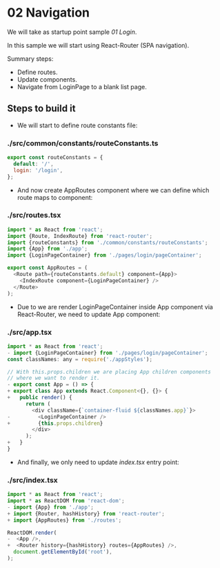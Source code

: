 # 02 Navigation

We will take as startup point sample _01 Login_.

In this sample we will start using React-Router (SPA navigation).

Summary steps:

- Define routes.
- Update components.
- Navigate from LoginPage to a blank list page.

## Steps to build it

- We will start to define route constants file:

### ./src/common/constants/routeConstants.ts
```javascript
export const routeConstants = {
  default: '/',
  login: '/login',
};

```

- And now create AppRoutes component where we can define which route maps to component:

### ./src/routes.tsx
```javascript
import * as React from 'react';
import {Route, IndexRoute} from 'react-router';
import {routeConstants} from './common/constants/routeConstants';
import {App} from './app';
import {LoginPageContainer} from './pages/login/pageContainer';

export const AppRoutes = (
  <Route path={routeConstants.default} component={App}>
    <IndexRoute component={LoginPageContainer} />
  </Route>
);

```

- Due to we are render LoginPageContainer inside App component via React-Router, we need to update App component:

### ./src/app.tsx
```javascript
import * as React from 'react';
- import {LoginPageContainer} from './pages/login/pageContainer';
const classNames: any = require('./appStyles');

// With this.props.children we are placing App children components
// where we want to render it.
- export const App = () => {
+ export class App extends React.Component<{}, {}> {
+   public render() {
      return (
        <div className={`container-fluid ${classNames.app}`}>
-         <LoginPageContainer />
+         {this.props.children}
        </div>
      );
+   }
}

```

- And finally, we only need to update _index.tsx_ entry point:

### ./src/index.tsx
```javascript
import * as React from 'react';
import * as ReactDOM from 'react-dom';
- import {App} from './app';
+ import {Router, hashHistory} from 'react-router';
+ import {AppRoutes} from './routes';

ReactDOM.render(
-  <App />,
+  <Router history={hashHistory} routes={AppRoutes} />,
  document.getElementById('root'),
);

```

